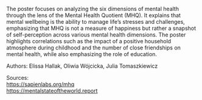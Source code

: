 The poster focuses on analyzing the six dimensions of mental health through the lens of the Mental Health Quotient (MHQ). It explains that mental wellbeing is the ability to manage life’s stresses and challenges, emphasizing that MHQ is not a measure of happiness but rather a snapshot of self-perception across various mental health dimensions. 
The poster highlights correlations such as the impact of a positive household atmosphere during childhood and the number of close friendships on mental health, while also emphasizing the role of education.

Authors:
Elissa Hallak,
Oliwia Wójcicka,
Julia Tomaszkiewicz

Sources:     
https://sapienlabs.org/mhq     
https://mentalstateoftheworld.report
